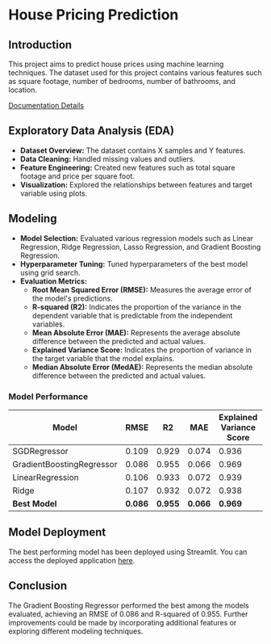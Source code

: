 # House Pricing Prediction

## Introduction
This project aims to predict house prices using machine learning techniques. The dataset used for this project contains various features such as square footage, number of bedrooms, number of bathrooms, and location. 

[Documentation Details](https://github.com/Theofilusarifin/House-Pricing-Prediction/blob/main/documentation.pdf)

## Exploratory Data Analysis (EDA)
- **Dataset Overview:** The dataset contains X samples and Y features.
- **Data Cleaning:** Handled missing values and outliers.
- **Feature Engineering:** Created new features such as total square footage and price per square foot.
- **Visualization:** Explored the relationships between features and target variable using plots.

## Modeling
- **Model Selection:** Evaluated various regression models such as Linear Regression, Ridge Regression, Lasso Regression, and Gradient Boosting Regression.
- **Hyperparameter Tuning:** Tuned hyperparameters of the best model using grid search.
- **Evaluation Metrics:**
    - **Root Mean Squared Error (RMSE):** Measures the average error of the model's predictions.
    - **R-squared (R2):** Indicates the proportion of the variance in the dependent variable that is predictable from the independent variables.
    - **Mean Absolute Error (MAE):** Represents the average absolute difference between the predicted and actual values.
    - **Explained Variance Score:** Indicates the proportion of variance in the target variable that the model explains.
    - **Median Absolute Error (MedAE):** Represents the median absolute difference between the predicted and actual values.

### Model Performance
| Model                      | RMSE  | R2    | MAE   | Explained Variance Score | MedAE |
|----------------------------|-------|-------|-------|--------------------------|-------|
| SGDRegressor               | 0.109 | 0.929 | 0.074 | 0.936                    | 0.050 |
| GradientBoostingRegressor | 0.086 | 0.955 | 0.066 | 0.969                    | 0.052 |
| LinearRegression           | 0.106 | 0.933 | 0.072 | 0.939                    | 0.053 |
| Ridge                      | 0.107 | 0.932 | 0.072 | 0.938                    | 0.052 |
| **Best Model**             | **0.086** | **0.955** | **0.066** | **0.969** | **0.052** |

## Model Deployment
The best performing model has been deployed using Streamlit. You can access the deployed application [here](link_to_streamlit_app).

## Conclusion
The Gradient Boosting Regressor performed the best among the models evaluated, achieving an RMSE of 0.086 and R-squared of 0.955. Further improvements could be made by incorporating additional features or exploring different modeling techniques.
